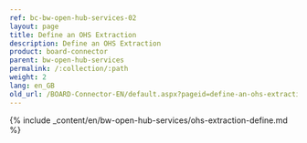 ```yaml
---
ref: bc-bw-open-hub-services-02
layout: page
title: Define an OHS Extraction
description: Define an OHS Extraction
product: board-connector
parent: bw-open-hub-services
permalink: /:collection/:path
weight: 2
lang: en_GB
old_url: /BOARD-Connector-EN/default.aspx?pageid=define-an-ohs-extraction
---
```

{% include _content/en/bw-open-hub-services/ohs-extraction-define.md %}